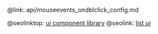 @link: api/mouseevents_ondblclick_config.md

@seolinktop: [ui component library](https://webix.com)
@seolink: [list ui](https://webix.com/widget/list/)